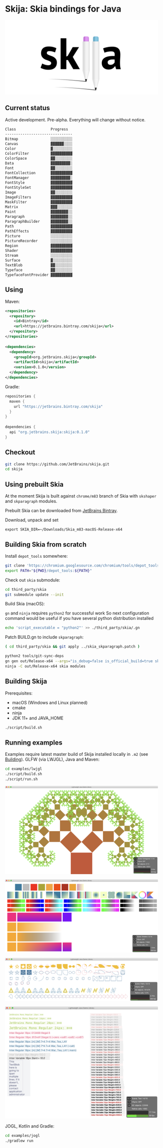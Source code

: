 # Skija: Skia bindings for Java

![](extras/logo.png)

## Current status

Active development. Pre-alpha. Everything will change without notice.

```
Class                Progress
-------------------------------
Bitmap               ░░░░░░░░░░
Canvas               ▓▓▓▓▓▓░░░░
Color                ▓░░░░░░░░░
ColorFilter          ▓▓▓▓▓▓▓▓▓▓
ColorSpace           ▓▓░░░░░░░░
Data                 ▓▓▓▓▓▓▓▓▓░
Font                 ▓▓░░░░░░░░
FontCollection       ▓▓▓▓▓▓▓▓▓▓
FontManager          ▓▓▓▓▓▓▓▓▓░ 
FontStyle            ▓▓▓▓▓▓▓▓▓▓
FontStyleSet         ▓▓▓▓▓▓▓▓▓▓
Image                ▓▓░░░░░░░░
ImageFilters         ▓▓▓▓▓▓▓▓▓▓
MaskFilter           ▓▓▓▓▓▓▓▓▓▓
Matrix               ▓▓▓░░░░░░░
Paint                ▓▓▓▓▓▓▓▓░░
Paragraph            ▓▓▓▓▓▓▓▓░░
ParagraphBuilder     ▓▓▓▓▓▓▓▓░░
Path                 ▓▓▓▓▓▓▓▓▓▓
PathEffects          ▓▓▓▓▓▓▓▓▓▓
Picture              ░░░░░░░░░░
PictureRecorder      ░░░░░░░░░░
Region               ▓▓▓▓▓▓▓▓▓▓
Shader               ▓▓▓▓▓▓▓▓▓▓
Stream               ░░░░░░░░░░
Surface              ▓░░░░░░░░░
TextBlob             ▓▓░░░░░░░░
Typeface             ▓▓░░░░░░░░
TypefaceFontProvider ▓▓▓▓▓▓▓▓▓▓
```

## Using

Maven:

```xml
<repositories>
  <repository>
    <id>Bintray</id>
    <url>https://jetbrains.bintray.com/skija</url>
  </repository>
</repositories>

<dependencies>
  <dependency>
    <groupId>org.jetbrains.skija</groupId>
    <artifactId>skija</artifactId>
    <version>0.1.0</version>
  </dependency>
</dependencies>
```

Gradle:

```gradle
repositories {
  maven {
    url "https://jetbrains.bintray.com/skija"
  }
}

dependencies {
  api "org.jetbrains.skija:skija:0.1.0"
}
```

## Checkout

```sh
git clone https://github.com/JetBrains/skija.git
cd skija
```

## Using prebuilt Skia

At the moment Skija is built against `chrome/m83` branch of Skia with `skshaper` and `skparagraph` modules.

Prebuilt Skia can be downloaded from [JetBrains Bintray](https://bintray.com/beta/#/jetbrains/skija/Skia?tab=files).

Download, unpack and set

```
export SKIA_DIR=~/Downloads/Skia_m83-macOS-Release-x64
```

## Building Skia from scratch

Install `depot_tools` somewhere:

```sh
git clone 'https://chromium.googlesource.com/chromium/tools/depot_tools.git'
export PATH="${PWD}/depot_tools:${PATH}"
```

Check out `skia` submodule:

```sh
cd third_party/skia
git submodule update --init
```

Build Skia (macOS):

`gn` and `ninja` requires `python2` for successful work 
So next configuration command would be useful if you have several python distribution installed
```sh
echo 'script_executable = "python2"' >> ./third_party/skia/.gn
```

Patch BUILD.gn to include `skparagraph`:

```sh
( cd third_party/skia && git apply ../skia_skparagraph.patch )
```

```sh
python2 tools/git-sync-deps
gn gen out/Release-x64 --args="is_debug=false is_official_build=true skia_use_system_expat=false skia_use_system_icu=false skia_use_system_libjpeg_turbo=false skia_use_system_libpng=false skia_use_system_libwebp=false skia_use_system_zlib=false skia_use_sfntly=false skia_use_freetype=true skia_use_harfbuzz=true skia_pdf_subset_harfbuzz=true skia_use_system_freetype2=false skia_use_system_harfbuzz=false target_cpu=\"x64\" extra_cflags=[\"-stdlib=libc++\", \"-mmacosx-version-min=10.9\"] extra_cflags_cc=[\"-frtti\"]"
ninja -C out/Release-x64 skia modules
```

## Building Skija

Prerequisites:

- macOS (Windows and Linux planned)
- cmake
- ninja
- JDK 11+ and JAVA_HOME

```sh
./script/build.sh
```

## Running examples


Examples require latest master build of Skija installed locally in `.m2` (see [Building](#building-skija)).
GLFW (via LWJGL), Java and Maven:

```sh
cd examples/lwjgl
./script/build.sh
./script/run.sh
```

![](extras/tree.png)

![](extras/gradients.png)

![](extras/paths.png)

![](extras/text.png)

JOGL, Kotlin and Gradle:

```sh
cd examples/jogl
./gradlew run
```
